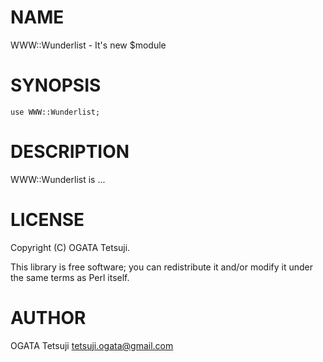 # NAME

WWW::Wunderlist - It's new $module

# SYNOPSIS

    use WWW::Wunderlist;

# DESCRIPTION

WWW::Wunderlist is ...

# LICENSE

Copyright (C) OGATA Tetsuji.

This library is free software; you can redistribute it and/or modify
it under the same terms as Perl itself.

# AUTHOR

OGATA Tetsuji <tetsuji.ogata@gmail.com>
